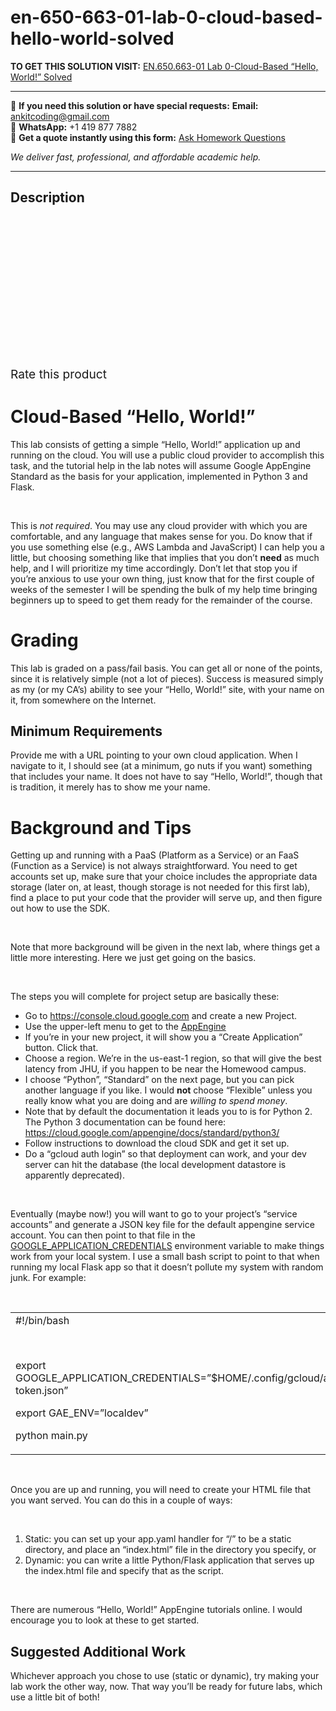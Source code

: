 # en-650-663-01-lab-0-cloud-based-hello-world-solved
**TO GET THIS SOLUTION VISIT:** [EN.650.663-01 Lab 0-Cloud-Based “Hello, World!” Solved](https://www.ankitcodinghub.com/product/en-650-663-01-lab-0-cloud-based-hello-world-solved/)


---

📩 **If you need this solution or have special requests:** **Email:** ankitcoding@gmail.com  
📱 **WhatsApp:** +1 419 877 7882  
📄 **Get a quote instantly using this form:** [Ask Homework Questions](https://www.ankitcodinghub.com/services/ask-homework-questions/)

*We deliver fast, professional, and affordable academic help.*

---

<h2>Description</h2>



<div class="kk-star-ratings kksr-auto kksr-align-center kksr-valign-top" data-payload="{&quot;align&quot;:&quot;center&quot;,&quot;id&quot;:&quot;94927&quot;,&quot;slug&quot;:&quot;default&quot;,&quot;valign&quot;:&quot;top&quot;,&quot;ignore&quot;:&quot;&quot;,&quot;reference&quot;:&quot;auto&quot;,&quot;class&quot;:&quot;&quot;,&quot;count&quot;:&quot;0&quot;,&quot;legendonly&quot;:&quot;&quot;,&quot;readonly&quot;:&quot;&quot;,&quot;score&quot;:&quot;0&quot;,&quot;starsonly&quot;:&quot;&quot;,&quot;best&quot;:&quot;5&quot;,&quot;gap&quot;:&quot;4&quot;,&quot;greet&quot;:&quot;Rate this product&quot;,&quot;legend&quot;:&quot;0\/5 - (0 votes)&quot;,&quot;size&quot;:&quot;24&quot;,&quot;title&quot;:&quot;EN.650.663-01 Lab 0-Cloud-Based “Hello, World!” Solved&quot;,&quot;width&quot;:&quot;0&quot;,&quot;_legend&quot;:&quot;{score}\/{best} - ({count} {votes})&quot;,&quot;font_factor&quot;:&quot;1.25&quot;}">

<div class="kksr-stars">

<div class="kksr-stars-inactive">
            <div class="kksr-star" data-star="1" style="padding-right: 4px">


<div class="kksr-icon" style="width: 24px; height: 24px;"></div>
        </div>
            <div class="kksr-star" data-star="2" style="padding-right: 4px">


<div class="kksr-icon" style="width: 24px; height: 24px;"></div>
        </div>
            <div class="kksr-star" data-star="3" style="padding-right: 4px">


<div class="kksr-icon" style="width: 24px; height: 24px;"></div>
        </div>
            <div class="kksr-star" data-star="4" style="padding-right: 4px">


<div class="kksr-icon" style="width: 24px; height: 24px;"></div>
        </div>
            <div class="kksr-star" data-star="5" style="padding-right: 4px">


<div class="kksr-icon" style="width: 24px; height: 24px;"></div>
        </div>
    </div>

<div class="kksr-stars-active" style="width: 0px;">
            <div class="kksr-star" style="padding-right: 4px">


<div class="kksr-icon" style="width: 24px; height: 24px;"></div>
        </div>
            <div class="kksr-star" style="padding-right: 4px">


<div class="kksr-icon" style="width: 24px; height: 24px;"></div>
        </div>
            <div class="kksr-star" style="padding-right: 4px">


<div class="kksr-icon" style="width: 24px; height: 24px;"></div>
        </div>
            <div class="kksr-star" style="padding-right: 4px">


<div class="kksr-icon" style="width: 24px; height: 24px;"></div>
        </div>
            <div class="kksr-star" style="padding-right: 4px">


<div class="kksr-icon" style="width: 24px; height: 24px;"></div>
        </div>
    </div>
</div>


<div class="kksr-legend" style="font-size: 19.2px;">
            <span class="kksr-muted">Rate this product</span>
    </div>
    </div>
<h1>Cloud-Based “Hello, World!”</h1>
This lab consists of getting a simple “Hello, World!” application up and running on the cloud. You will use a public cloud provider to accomplish this task, and the tutorial help in the lab notes will assume Google AppEngine Standard as the basis for your application, implemented in Python 3 and Flask.

&nbsp;

This is <em>not required</em>. You may use any cloud provider with which you are comfortable, and any language that makes sense for you. Do know that if you use something else (e.g., AWS Lambda and JavaScript) I can help you a little, but choosing something like that implies that you don’t <strong>need</strong> as much help, and I will prioritize my time accordingly. Don’t let that stop you if you’re anxious to use your own thing, just know that for the first couple of weeks of the semester I will be spending the bulk of my help time bringing beginners up to speed to get them ready for the remainder of the course.

<h1>Grading</h1>
This lab is graded on a pass/fail basis. You can get all or none of the points, since it is relatively simple (not a lot of pieces). Success is measured simply as my (or my CA’s) ability to see your “Hello, World!” site, with your name on it, from somewhere on the Internet.

<h2>Minimum Requirements</h2>
Provide me with a URL pointing to your own cloud application. When I navigate to it, I should see (at a minimum, go nuts if you want) something that includes your name. It does not have to say “Hello, World!”, though that is tradition, it merely has to show me your name.

<h1>Background and Tips</h1>
Getting up and running with a PaaS (Platform as a Service) or an FaaS (Function as a Service) is not always straightforward. You need to get accounts set up, make sure that your choice includes the appropriate data storage (later on, at least, though storage is not needed for this first lab), find a place to put your code that the provider will serve up, and then figure out how to use the SDK.

&nbsp;

Note that more background will be given in the next lab, where things get a little more interesting. Here we just get going on the basics.

&nbsp;

The steps you will complete for project setup are basically these:

<ul>
<li>Go to <a href="https://console.cloud.google.com">https://console.cloud.google.com</a> and create a new Project.</li>
<li>Use the upper-left menu to get to the <a href="https://console.cloud.google.com/appengine">AppEngine</a></li>
<li>If you’re in your new project, it will show you a “Create Application” button. Click that.</li>
<li>Choose a region. We’re in the us-east-1 region, so that will give the best latency from JHU, if you happen to be near the Homewood campus.</li>
<li>I choose “Python”, “Standard” on the next page, but you can pick another language if you like. I would <strong>not</strong> choose “Flexible” unless you really know what you are doing and are <em>willing to spend money</em>.</li>
<li>Note that by default the documentation it leads you to is for Python 2. The Python 3 documentation can be found here: <a href="https://cloud.google.com/appengine/docs/standard/python3/">https://cloud.google.com/appengine/docs/standard/python3/</a></li>
<li>Follow instructions to download the cloud SDK and get it set up.</li>
<li>Do a “gcloud auth login” so that deployment can work, and your dev server can hit the database (the local development datastore is apparently deprecated).</li>
</ul>
&nbsp;

Eventually (maybe now!) you will want to go to your project’s “service accounts” and generate a JSON key file for the default appengine service account. You can then point to that file in the <a href="https://cloud.google.com/docs/authentication/production">GOOGLE_APPLICATION_CREDENTIALS</a> environment variable to make things work from your local system. I use a small bash script to point to that when running my local Flask app so that it doesn’t pollute my system with random junk. For example:

&nbsp;

<table>
<tbody>
<tr>
<td width="624">#!/bin/bash

&nbsp;

export GOOGLE_APPLICATION_CREDENTIALS=”$HOME/.config/gcloud/appengine-token.json”

export GAE_ENV=”localdev”

python main.py
</td>
</tr>
</tbody>
</table>
&nbsp;

Once you are up and running, you will need to create your HTML file that you want served. You can do this in a couple of ways:

&nbsp;

<ol>
<li>Static: you can set up your app.yaml handler for “/” to be a static directory, and place an “index.html” file in the directory you specify, or</li>
<li>Dynamic: you can write a little Python/Flask application that serves up the index.html file and specify that as the script.</li>
</ol>
&nbsp;

There are numerous “Hello, World!” AppEngine tutorials online. I would encourage you to look at these to get started.

<h2>Suggested Additional Work</h2>
Whichever approach you chose to use (static or dynamic), try making your lab work the other way, now. That way you’ll be ready for future labs, which use a little bit of both!

&nbsp;
